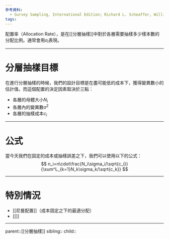 ```yaml
---
參考資料:
  - Survey Sampling, International Edition; Richard L. Scheaffer, William Mendenhall. III
tags:
---
```

配置率（Allocation Rate），是在[[分層抽樣]]中對於各層需要抽樣多少樣本數的分配比例。通常會用$a_i$表現。
- - -
# 分層抽樣目標
在進行分層抽樣的時候，我們的設計目標是在盡可能低的成本下，獲得變異數小的估計值。而這個配置的決定因素取決於三點：
- 各層的母體大小$N_i$
- 各層內的變異數$\sigma^2$
- 各層的抽樣成本$c_i$
- - -
# 公式
當今天我們在固定的成本或抽樣誤差之下，我們可以使用以下的公式：
$$
n_i=n\cdot\frac{N_i\sigma_i/\sqrt{c_i}}{\sum^L_{k=1}N_k\sigma_k/\sqrt{c_k}}
$$
- - -
# 特別情況
- [[尼曼配置]]（成本固定之下的最適分配）
- [[]]
- - -
parent::[[分層抽樣]]
sibling::
child::